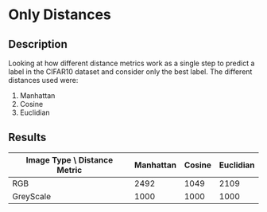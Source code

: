 # Only Distances
## Description
Looking at how different distance metrics work as a single step to predict a label in the CIFAR10 dataset and consider only the best label. The different distances used were:
1. Manhattan
2. Cosine
3. Euclidian

## Results
| Image Type \ Distance Metric | Manhattan | Cosine | Euclidian |
|------------------------------|-----------|--------|-----------|
| RGB                          | 2492      | 1049   | 2109      |
| GreyScale                    | 1000      | 1000   | 1000      |


